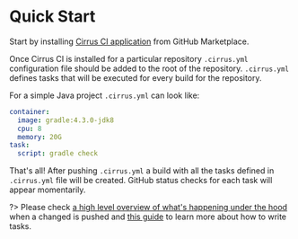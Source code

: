 # Quick Start

Start by installing [Cirrus CI application](https://github.com/apps/cirrus-ci) from GitHub Marketplace. 

Once Cirrus CI is installed for a particular repository `.cirrus.yml` configuration file should be added to the root of the repository. 
`.cirrus.yml` defines tasks that will be executed for every build for the repository. 

For a simple Java project `.cirrus.yml` can look like:

```yaml
container:
  image: gradle:4.3.0-jdk8
  cpu: 8
  memory: 20G
task:
  script: gradle check
```

That's all! After pushing `.cirrus.yml` a build with all the tasks defined in `.cirrus.yml` file will be created. 
GitHub status checks for each task will appear momentarily.

?> Please check [a high level overview of what's happening under the hood](docs/build-life.md) when a changed is pushed
and [this guide](docs/writing-tasks.md) to learn more about how to write tasks.
